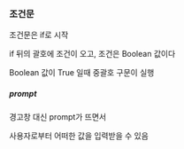  

### 조건문

조건문은 if로 시작

if 뒤의 괄호에 조건이 오고, 조건은 Boolean 값이다

Boolean 값이 True 일때 중괄호 구문이 실행



##### prompt

경고창 대신 prompt가 뜨면서

사용자로부터 어떠한 값을 입력받을 수 있음



